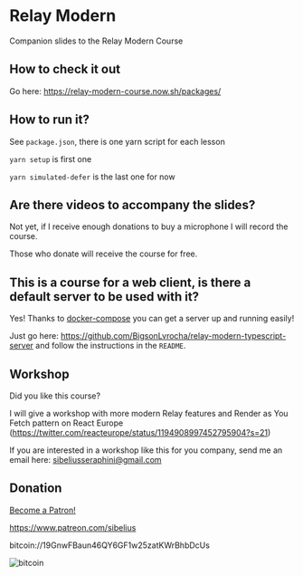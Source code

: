 # Relay Modern

Companion slides to the Relay Modern Course

## How to check it out

Go here: https://relay-modern-course.now.sh/packages/

## How to run it?

See `package.json`, there is one yarn script for each lesson

`yarn setup` is first one

`yarn simulated-defer` is the last one for now

## Are there videos to accompany the slides?
Not yet, if I receive enough donations to buy a microphone I will record the course.

Those who donate will receive the course for free.

## This is a course for a web client, is there a default server to be used with it?
Yes! Thanks to [docker-compose](https://docs.docker.com/compose/) you can get a server up and running easily!

Just go here: https://github.com/BigsonLvrocha/relay-modern-typescript-server and follow the instructions in the `README`.

## Workshop

Did you like this course?

I will give a workshop with more modern Relay features and Render as You Fetch pattern on React Europe (https://twitter.com/reacteurope/status/1194908997452795904?s=21)

If you are interested in a workshop like this for you company, send me an email here: sibeliusseraphini@gmail.com

## Donation

<a href="https://www.patreon.com/bePatron?u=15063401" data-patreon-widget-type="become-patron-button">Become a Patron!</a>

https://www.patreon.com/sibelius

bitcoin://19GnwFBaun46QY6GF1w25zatKWrBhbDcUs

![bitcoin](./img/sibelius.jpg)
